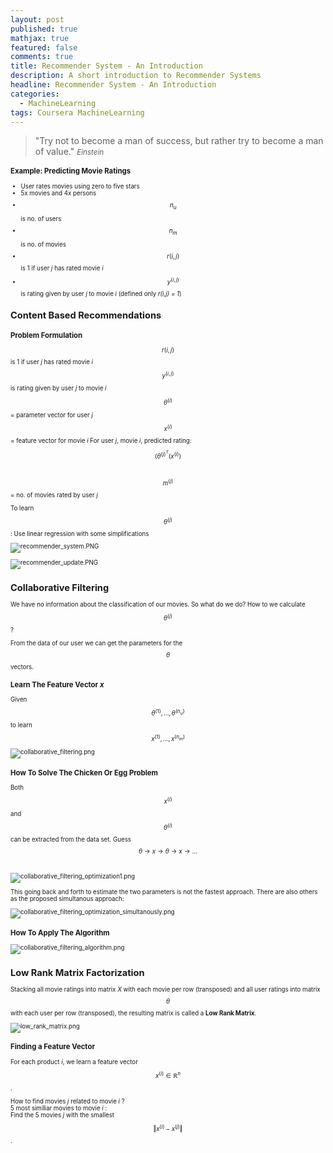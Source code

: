 ```yaml
---
layout: post
published: true
mathjax: true
featured: false
comments: true
title: Recommender System - An Introduction
description: A short introduction to Recommender Systems
headline: Recommender System - An Introduction
categories:
  - MachineLearning
tags: Coursera MachineLearning
---
```

>&quot;Try not to become a man of success, but rather try to become a man of value.&quot;
><small><cite title="Einstein">Einstein</cite><small>
  
### Example: Predicting Movie Ratings
- User rates movies using zero to five stars
- 5x movies and 4x persons
- $$n_u$$ is no. of users
- $$n_m$$ is no. of movies
- $$r(i,j)$$ is 1 if user *j* has rated movie *i*
- $$y^{(i,j)}$$ is rating given by user *j* to movie *i* (defined only *r(i,j) = 1*)

## Content Based Recommendations

### Problem Formulation
$$r(i,j)$$ is 1 if user *j* has rated movie *i*
$$y^{(i,j)}$$ is rating given by user *j* to movie *i* 

$$\theta^{(i)}$$ = parameter vector for user *j*
$$x^{(i)}$$ = feature vector for movie *i*
For user *j*, movie *i*, predicted rating: $$(\theta^{(j)}^T(x^{(i)})$$ <br>

$$m^{(j)}$$ = no. of movies rated by user *j*

To learn $$\theta^{(j)}$$:
Use linear regression with some simplifications

![recommender_system.PNG]({{site.baseurl}}/images/posts/RecommenderSystems_AnIntroduction/recommender_system.PNG)

![recommender_update.PNG]({{site.baseurl}}/images/posts/RecommenderSystems_AnIntroduction/recommender_update.PNG)

## Collaborative Filtering
We have no information about the classification of our movies. So what do we do? How to we calculate $$\theta^{(j)}$$?

From the data of our user we can get the parameters for the $$\theta$$ vectors.

### Learn The Feature Vector *x*
Given $$\theta^{(1)},...,\theta^{(n_u)}$$ to learn $$x^{(1)},..., x^{(n_m)}$$

![collaborative_filtering.png]({{site.baseurl}}/images/posts/RecommenderSystems_AnIntroduction/collaborative_filtering.png)

### How To Solve The Chicken Or Egg Problem
Both $$x^{(i)}$$ and $$\theta^{(i)}$$ can be extracted from the data set.
Guess $$\theta \to x \to \theta \to x \to ...$$ <br>

![collaborative_filtering_optimization1.png]({{site.baseurl}}/images/posts/RecommenderSystems_AnIntroduction/collaborative_filtering_optimization1.png)

This going back and forth to estimate the two parameters is not the fastest approach. There are also others as the proposed simultanous approach:

![collaborative_filtering_optimization_simultanously.png]({{site.baseurl}}/images/posts/RecommenderSystems_AnIntroduction/collaborative_filtering_optimization_simultanously.png)

### How To Apply The Algorithm
![collaborative_filtering_algorithm.png]({{site.baseurl}}/images/posts/RecommenderSystems_AnIntroduction/collaborative_filtering_algorithm.png)

## Low Rank Matrix Factorization
Stacking all movie ratings into matrix *X* with each movie per row (transposed) and all user ratings into matrix $$\theta$$ with each user per row (transposed), the resulting matrix is called a **Low Rank Matrix**.

![low_rank_matrix.png]({{site.baseurl}}/images/posts/RecommenderSystems_AnIntroduction/low_rank_matrix.png)

### Finding a Feature Vector
For each product *i*, we learn a feature vector $$x^{(i)} \in \mathbb{R}^n$$.

How to find movies *j* related to movie *i* ?<br>
5 most similiar movies to movie *i* : <br>
Find the 5 movies *j* with the smallest $$\Vert x^{(i)} - x^{(j)}\Vert$$.